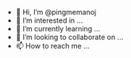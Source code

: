 - 👋 Hi, I’m @pingmemanoj
- 👀 I’m interested in ...
- 🌱 I’m currently learning ...
- 💞️ I’m looking to collaborate on ...
- 📫 How to reach me ...

<!---
pingmemanoj/pingmemanoj is a ✨ special ✨ repository because its `README.md` (this file) appears on your GitHub profile.
You can click the Preview link to take a look at your changes.
--->
